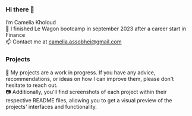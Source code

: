 ### Hi there 👋

I’m Camelia Kholoud <br />
🚀 I finished Le Wagon bootcamp in september 2023 after a career start in Finance <br />
📫 Contact me at camelia.assobhei@gmail.com <br />

### Projects 
🚧 My projects are a work in progress. If you have any advice, recommendations, or ideas on how I can improve them, please don't hesitate to reach out.  <br />
📷 Additionally, you'll find screenshots of each project within their respective README files, allowing you to get a visual preview of the projects' interfaces and functionality.
